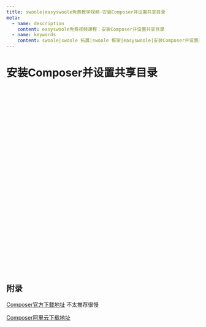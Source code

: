 ```yaml
---
title: swoole|easyswoole免费教学视频-安装Composer并设置共享目录
meta:
  - name: description
    content: easyswoole免费视频课程：安装Composer并设置共享目录
  - name: keywords
    content: swoole|swoole 拓展|swoole 框架|easyswoole|安装Composer并设置共享目录|视频课程|免费教程
---
```

# 安装Composer并设置共享目录
<script type="text/javascript" src="/Js/Ckplayer/ckplayer.js"></script>
<div class="video" style="width: 50rem;height: 30rem;"></div>
<script type="text/javascript">
    var videoObject = {
    		container: '.video',
    		variable: 'player',
    		video:'http://video-oss.easyswoole.com/install/1-6-%e5%ae%89%e8%a3%85composer%e5%92%8c%e8%ae%be%e7%bd%ae%e5%85%b1%e4%ba%ab%e7%9b%ae%e5%bd%95.mp4'
    	};
    var player=new ckplayer(videoObject);
</script>

## 附录

[Composer官方下载地址](https://getcomposer.org/download/)  不太推荐很慢

[Composer阿里云下载地址](https://developer.aliyun.com/composer)